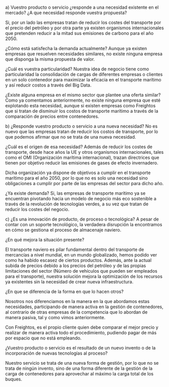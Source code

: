 a) Vuestro producto o servicio ¿responde a una necesidad existente en el mercado? ¿A que necesidad responde vuestra propuesta? 

Si, por un lado las empresas tratan de reducir los costes del transporte por el precio del petróleo y por otra parte ya existen organismos internacionales que pretenden reducir a la mitad sus emisiones de carbono para el año 2050. 

¿Cómo está satisfecha la demanda actualmente?
Aunque ya existen empresas que resuelven necesidades similares, no existe ninguna empresa que disponga la misma propuesta de valor.

¿Cuál es vuestra particularidad?
Nuestra idea de negocio tiene como particularidad la consolidación de cargas de diferentes empresas o clientes en un solo contenedor para maximizar la eficacia en el transporte marítimo y así reducir costos a través del Big Data. 

¿Existe alguna empresa en el mismo sector que plantee una oferta similar?
Como ya comentamos anteriormente, no existe ninguna empresa que esté explotando esta necesidad, aunque si existen empresas como Freightos que si tratan de disminuir los costos de transporte marítimo a través de la comparación de precios entre contenedores.

b) ¿Responde vuestro producto o servicio a una nueva necesidad?
No es nuevo que las empresas tratan de reducir los costos de transporte, por lo que podemos afirmar que no se trata de una nueva necesidad.  

¿Cuál es el origen de esa necesidad?
Además de reducir los costes de transporte, desde hace años la UE y otros organismos internacionales, tales como el OMI (Organización marítima internacional), trazan directrices que tienen por objetivo reducir las emisiones de gases de efecto invernadero.

Dicha organización ya dispone de objetivos a cumplir en el transporte marítimo para el año 2050, por lo que no es solo una necesidad sino obligaciones a cumplir por parte de las empresas del sector para dicho año.

¿Ya existe demanda?
Si, las empresas de transporte marítimo ya se encuentran pivotando hacia un modelo de negocio más eco sostenible a través de la revolución de tecnologías verdes, a su vez que tratan de reducir los costes del negocio.

c) ¿Es una innovación de producto, de proceso o tecnológica? A pesar de contar con un soporte tecnológico, la verdadera disrupción la encontramos en cómo se gestiona el proceso de almacenaje naviero.

¿En qué mejora la situación presente? 

El transporte naviero es pilar fundamental dentro del transporte de mercancías a nivel mundial, en un mundo globalizado, hemos podido ver como ha habido escasez de ciertos productos. Además, ante la actual subida de precios debido a los precios del petróleo y de las propias limitaciones del sector (Número de vehículos que pueden ser empleados para el transporte), nuestra solución mejora la optimización de los recursos ya existentes sin la necesidad de crear nueva infraestructura.

¿En que se diferencia de la forma en que lo hacen otros? 

Nosotros nos diferenciamos en la manera en la que abordamos estas necesidades, participando de manera activa en la gestión de contenedores, al contrario de otras empresas de la competencia que lo abordan de manera pasiva, tal y como vimos anteriormente.

Con Freightos, es el propio cliente quien debe comparar el mejor precio y realizar de manera activa todo el procedimiento, pudiendo pagar de más por espacio que no está empleando.

¿Vuestro producto o servicio es el resultado de un nuevo invento o de la incorporación de nuevas tecnologías al proceso?

Nuestro servicio se trata de una nueva forma de gestión, por lo que no se trata de ningún invento, sino de una forma diferente de la gestión de la carga de contenedores para aprovechar al máximo la carga total de los buques.